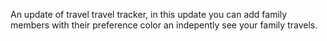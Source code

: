 An update of travel travel tracker, in this update you can add family members with their preference color an indepently see your family travels.
